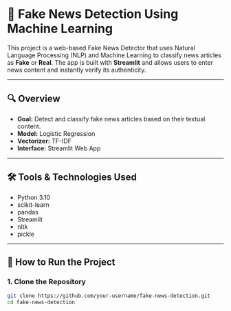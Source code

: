 # 📰 Fake News Detection Using Machine Learning

This project is a web-based Fake News Detector that uses Natural Language Processing (NLP) and Machine Learning to classify news articles as **Fake** or **Real**. The app is built with **Streamlit** and allows users to enter news content and instantly verify its authenticity.

---

## 🔍 Overview

- **Goal:** Detect and classify fake news articles based on their textual content.
- **Model:** Logistic Regression
- **Vectorizer:** TF-IDF
- **Interface:** Streamlit Web App

---

## 🛠️ Tools & Technologies Used

- Python 3.10
- scikit-learn
- pandas
- Streamlit
- nltk
- pickle

---

## 🚀 How to Run the Project

### 1. Clone the Repository
```bash
git clone https://github.com/your-username/fake-news-detection.git
cd fake-news-detection
